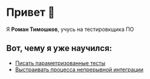 # Привет 👋

Я **Роман Тимошков**, учусь на тестировкщика ПО

## Вот, чему я уже научился:

* [Писать параметризованные тесты](https://github.com/RTimoshkow/webinar4_task1)
* [Выстраивать процесса непрерывной интеграции](https://github.com/RTimoshkow/syndrome_100_percent)
<!--
**RTimoshkow/RTimoshkow** is a ✨ _special_ ✨ repository because its `README.md` (this file) appears on your GitHub profile.

Here are some ideas to get you started:

- 🔭 I’m currently working on ...
- 🌱 I’m currently learning ...
- 👯 I’m looking to collaborate on ...
- 🤔 I’m looking for help with ...
- 💬 Ask me about ...
- 📫 How to reach me: ...
- 😄 Pronouns: ...
- ⚡ Fun fact: ...
-->
